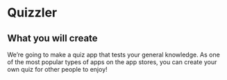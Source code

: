 # Quizzler

## What you will create

We’re going to make a quiz app that tests your general knowledge. As one of the most popular types of apps on the app stores, you can create your own quiz for other people to enjoy!
